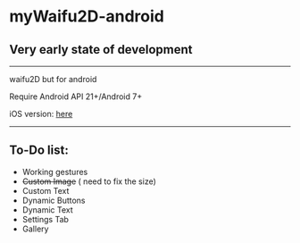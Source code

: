 # myWaifu2D-android


## Very early state of development


---

 waifu2D but for android
 
 Require Android API 21+/Android 7+

 iOS version: [here](https://github.com/cranci1/waifu2D)

 ---

 ## To-Do list:

 - Working gestures
 - ~~Custom Image~~ ( need to fix the size)
 - Custom Text
 - Dynamic Buttons
 - Dynamic Text
 - Settings Tab
 - Gallery
